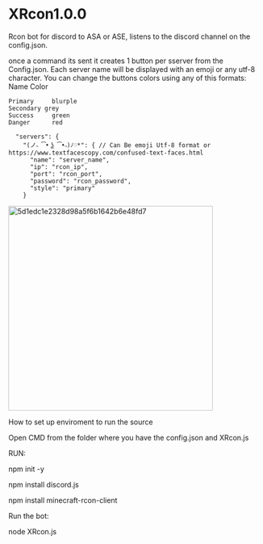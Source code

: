 # XRcon1.0.0
Rcon bot for discord to ASA or ASE, listens to the discord channel on the config.json.

once a command its sent it creates 1 button per sserver from the Config.json.
Each server name will be displayed with an emoji or any utf-8 character.
You can change the buttons colors using any of this formats:
Name	  	Color
```
Primary		blurple
Secondary grey
Success		green
Danger		red
```
```
  "servers": {
    "(ノ˵ ͡• ͜ʖ ͡•˵)ﾉ♡*": { // Can Be emoji Utf-8 format or https://www.textfacescopy.com/confused-text-faces.html
      "name": "server_name",
      "ip": "rcon_ip",
      "port": "rcon_port",
      "password": "rcon_password",
      "style": "primary"
    }
```



<img width="405" alt="5d1edc1e2328d98a5f6b1642b6e48fd7" src="https://github.com/Anzetys/XRcon1.0.0/assets/150568341/fb55391d-6f08-4c4a-ba92-132d65dc47cb">






How to set up enviroment to run the source

Open CMD from the folder where you have the config.json and XRcon.js

RUN:

npm init -y

npm install discord.js

npm install minecraft-rcon-client

Run the bot:

node XRcon.js

